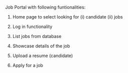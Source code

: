 Job Portal with following funtionalities:

1. Home page to select looking for (i) candidate (ii) jobs

2. Log in functionality

3. List jobs from database

4. Showcase details of the job

5. Upload a resume (candidate) 

6. Apply for a job
